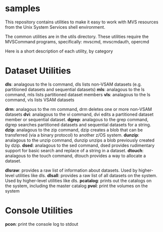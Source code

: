 # samples

This repository contains utilities to make it easy to work with MVS resources from the Unix System Services shell environment.

The common utilities are in the utils directory. These utilities require the MVSCommand programs, specifically:
 mvscmd, mvscmdauth, opercmd
 
Here is a short description of each utility, by category

# Dataset Utilities

**dls**: analagous to the ls command, dls lists non-VSAM datasets (e.g. partitioned datasets and sequential datasets)
**mls**: analagous to the ls command, mls lists partitioned dataset members
**vls**: analagous to the ls command, vls lists VSAM datasets

**drm**: analagous to the rm command, drm deletes one or more non-VSAM datasets
**dvi**: analagous to the vi command, dvi edits a partitioned dataset member or sequential dataset.
**dgrep**: analagous to the grep command, dgrep searches partitioned datasets and sequential datasets for a string.
**dzip**: analagous to the zip command, dzip creates a blob that can be transferred (via a binary protocol) to another z/OS system.
**dunzip**: analagous to the unzip command, dunzip unzips a blob previously created by dzip.
**dsed**: analagous to the sed command, dsed provides rudimentary support for basic search and replace of a string in a dataset.
**dtouch**: analagous to the touch command, dtouch provides a way to allocate a dataset.

**dlsraw**: provides a raw list of information about datasets. Used by higher-level utilities like dls.
**dlsall**: provides a raw list of all datasets on the system. Used by higher-level utilities like dls.
**pcatalog**: prints out the catalogs on the system, including the master catalog
**pvol**: print the volumes on the system


# Console Utilities

**pcon**: print the console log to stdout





